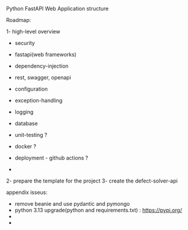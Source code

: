 Python FastAPI Web Application structure

Roadmap:

1- high-level overview
  - security
  - fastapi(web frameworks)
  - dependency-injection
  - rest, swagger, openapi
  - configuration
  - exception-handling
  - logging
  - database
  - unit-testing ?
  - docker ?
  - deployment - github actions ?

  - 
2- prepare the template for the project
3- create the defect-solver-api


appendix isseus:
- remove beanie and use pydantic and pymongo
- python 3.13 upgrade(python and requirements.txt) : https://pypi.org/
- 
- 